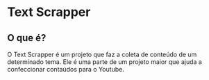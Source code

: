 # Text Scrapper

## O que é?
O Text Scrapper é um projeto que faz a coleta de conteúdo de um determinado tema. Ele é uma parte de um projeto maior que ajuda a confeccionar contaúdos para o Youtube.
